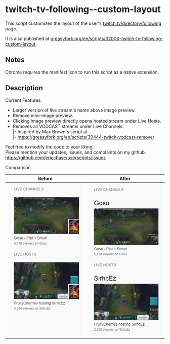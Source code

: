 # twitch-tv-following--custom-layout
This script customizes the layout of the user's [twitch.tv/directory/following](https://www.twitch.tv/directory/following) page.

It is also published at [greasyfork.org/en/scripts/32006-twitch-tv-following-custom-layout](https://greasyfork.org/en/scripts/32006-twitch-tv-following-custom-layout).

Notes
-----
Chrome requires the manifest.json to run this script as a native extension.

Description
-----------
Current Features:
* Larger version of live stream's name above image preview.
* Remove mini-image preview.
* Clicking image preview directly opens hosted stream under Live Hosts.
* Removes all VODCAST streams under Live Channels.<br>
  |- Inspired by Max Brown's script at<br>
  |- https://greasyfork.org/en/scripts/30444-twitch-vodcast-remover

Feel free to modify the code to your liking.<br>
Please mention your updates, issues, and complaints on my github.<br>
https://github.com/ericchase/userscripts/issues

Comparison

|Before                   |After                  |
|------                   |-----                  |
|![before](img/before.png)|![after](img/after.png)|
